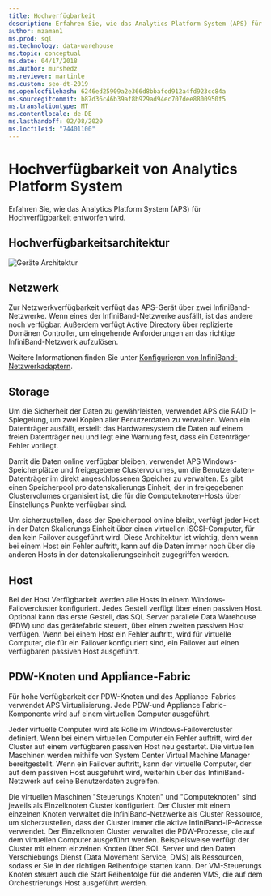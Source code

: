 ```yaml
---
title: Hochverfügbarkeit
description: Erfahren Sie, wie das Analytics Platform System (APS) für Hochverfügbarkeit entworfen wird.
author: mzaman1
ms.prod: sql
ms.technology: data-warehouse
ms.topic: conceptual
ms.date: 04/17/2018
ms.author: murshedz
ms.reviewer: martinle
ms.custom: seo-dt-2019
ms.openlocfilehash: 6246ed25909a2e366d8bbafcd912a4fd923cc84a
ms.sourcegitcommit: b87d36c46b39af8b929ad94ec707dee8800950f5
ms.translationtype: MT
ms.contentlocale: de-DE
ms.lasthandoff: 02/08/2020
ms.locfileid: "74401100"
---
```

# <a name="analytics-platform-system-high-availability"></a>Hochverfügbarkeit von Analytics Platform System
Erfahren Sie, wie das Analytics Platform System (APS) für Hochverfügbarkeit entworfen wird.  
  
## <a name="high-availability-architecture"></a>Hochverfügbarkeitsarchitektur  
![Geräte Architektur](media/appliance-architecture.png "Geräte Architektur")  
  
## <a name="network"></a>Netzwerk  
Zur Netzwerkverfügbarkeit verfügt das APS-Gerät über zwei InfiniBand-Netzwerke. Wenn eines der InfiniBand-Netzwerke ausfällt, ist das andere noch verfügbar. Außerdem verfügt Active Directory über replizierte Domänen Controller, um eingehende Anforderungen an das richtige InfiniBand-Netzwerk aufzulösen.  
  
Weitere Informationen finden Sie unter [Konfigurieren von InfiniBand-Netzwerkadaptern](configure-infiniband-network-adapters.md).  
  
## <a name="storage"></a>Storage  
Um die Sicherheit der Daten zu gewährleisten, verwendet APS die RAID 1-Spiegelung, um zwei Kopien aller Benutzerdaten zu verwalten. Wenn ein Datenträger ausfällt, erstellt das Hardwaresystem die Daten auf einem freien Datenträger neu und legt eine Warnung fest, dass ein Datenträger Fehler vorliegt.  
  
Damit die Daten online verfügbar bleiben, verwendet APS Windows-Speicherplätze und freigegebene Clustervolumes, um die Benutzerdaten-Datenträger im direkt angeschlossenen Speicher zu verwalten. Es gibt einen Speicherpool pro datenskalierungs Einheit, der in freigegebenen Clustervolumes organisiert ist, die für die Computeknoten-Hosts über Einstellungs Punkte verfügbar sind.  
  
Um sicherzustellen, dass der Speicherpool online bleibt, verfügt jeder Host in der Daten Skalierungs Einheit über einen virtuellen iSCSI-Computer, für den kein Failover ausgeführt wird. Diese Architektur ist wichtig, denn wenn bei einem Host ein Fehler auftritt, kann auf die Daten immer noch über die anderen Hosts in der datenskalierungseinheit zugegriffen werden.  
  
## <a name="hosts"></a>Host  
Bei der Host Verfügbarkeit werden alle Hosts in einem Windows-Failovercluster konfiguriert. Jedes Gestell verfügt über einen passiven Host. Optional kann das erste Gestell, das SQL Server parallele Data Warehouse (PDW) und das gerätefabric steuert, über einen zweiten passiven Host verfügen. Wenn bei einem Host ein Fehler auftritt, wird für virtuelle Computer, die für ein Failover konfiguriert sind, ein Failover auf einen verfügbaren passiven Host ausgeführt.  
  
## <a name="pdw-nodes-and-appliance-fabric"></a>PDW-Knoten und Appliance-Fabric  
Für hohe Verfügbarkeit der PDW-Knoten und des Appliance-Fabrics verwendet APS Virtualisierung. Jede PDW-und Appliance Fabric-Komponente wird auf einem virtuellen Computer ausgeführt.  
  
Jeder virtuelle Computer wird als Rolle im Windows-Failovercluster definiert. Wenn bei einem virtuellen Computer ein Fehler auftritt, wird der Cluster auf einem verfügbaren passiven Host neu gestartet. Die virtuellen Maschinen werden mithilfe von System Center Virtual Machine Manager bereitgestellt. Wenn ein Failover auftritt, kann der virtuelle Computer, der auf dem passiven Host ausgeführt wird, weiterhin über das InfiniBand-Netzwerk auf seine Benutzerdaten zugreifen.  
  
Die virtuellen Maschinen "Steuerungs Knoten" und "Computeknoten" sind jeweils als Einzelknoten Cluster konfiguriert. Der Cluster mit einem einzelnen Knoten verwaltet die InfiniBand-Netzwerke als Cluster Ressource, um sicherzustellen, dass der Cluster immer die aktive InfiniBand-IP-Adresse verwendet. Der Einzelknoten Cluster verwaltet die PDW-Prozesse, die auf dem virtuellen Computer ausgeführt werden. Beispielsweise verfügt der Cluster mit einem einzelnen Knoten über SQL Server und den Daten Verschiebungs Dienst (Data Movement Service, DMS) als Ressourcen, sodass er Sie in der richtigen Reihenfolge starten kann. Der VM-Steuerungs Knoten steuert auch die Start Reihenfolge für die anderen VMS, die auf dem Orchestrierungs Host ausgeführt werden.  
  
